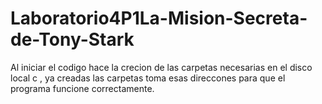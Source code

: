 # Laboratorio4P1La-Mision-Secreta-de-Tony-Stark
Al iniciar el codigo hace la crecion de las carpetas necesarias en el disco local c , ya creadas las carpetas toma esas direccones para que el programa funcione correctamente.
